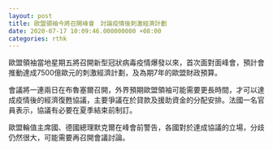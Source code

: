 ```yaml
---
layout: post
title: 歐盟領袖今將召開峰會　討論疫情後刺激經濟計劃
date: 2020-07-17 10:09:46.000000000 +08:00
categories: rthk
---
```


歐盟領袖當地星期五將召開新型冠狀病毒疫情爆發以來，首次面對面峰會，預計會推動達成7500億歐元的刺激經濟計劃，及為期7年的歐盟財政預算。

會議將一連兩日在布魯塞爾召開，外界預期歐盟領袖可能需要更長時間，才可以達成疫情後的經濟復甦協議，主要爭議在於貸款及援助資金的分配安排。法國一名官員表示，協議有必要在夏季結束前制訂。

歐盟輪值主席國、德國總理默克爾在峰會前警告，各國對於達成協議的立場，分歧仍然很大，可能需要再召開會議討論。
